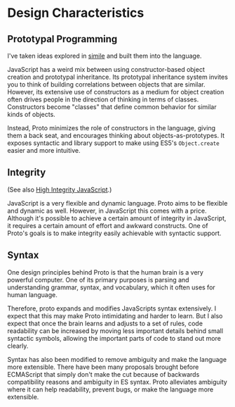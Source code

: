 # Design Characteristics

## Prototypal Programming

I've taken ideas explored in [simile](https://github.com/Nathan-Wall/simile) and built them into the language.

JavaScript has a weird mix between using constructor-based object creation and prototypal inheritance.  Its prototypal inheritance system invites you to think of building correlations between objects that are similar.  However, its extensive use of constructors as a medium for object creation often drives people in the direction of thinking in terms of classes.  Constructors become "classes" that define common behavior for similar kinds of objects.

Instead, Proto minimizes the role of constructors in the language, giving them a back seat, and encourages thinking about objects-as-prototypes.  It exposes syntactic and library support to make using ES5's `Object.create` easier and more intuitive.

## Integrity

(See also [High Integrity JavaScript](http://www.youtube.com/watch?v=FrFUI591WhI).)

JavaScript is a very flexible and dynamic language.  Proto aims to be flexible and dynamic as well.  However, in JavaScript this comes with a price.  Although it's possible to achieve a certain amount of integrity in JavaScript, it requires a certain amount of effort and awkward constructs.  One of Proto's goals is to make integrity easily achievable with syntactic support.

## Syntax

One design principles behind Proto is that the human brain is a very powerful computer.  One of its primary purposes is parsing and understanding grammar, syntax, and vocabulary, which it often uses for human language.

Therefore, proto expands and modifies JavaScripts syntax extensively.  I expect that this may make Proto intimidating and harder to learn.  But I also expect that once the brain learns and adjusts to a set of rules, code readability can be increased by moving less important details behind small syntactic symbols, allowing the important parts of code to stand out more clearly.

Syntax has also been modified to remove ambiguity and make the language more extensible.  There have been many proposals brought before ECMAScript that simply don't make the cut because of backwards compatibility reasons and ambiguity in ES syntax.  Proto alleviates ambiguity where it can help readability, prevent bugs, or make the language more extensible.
